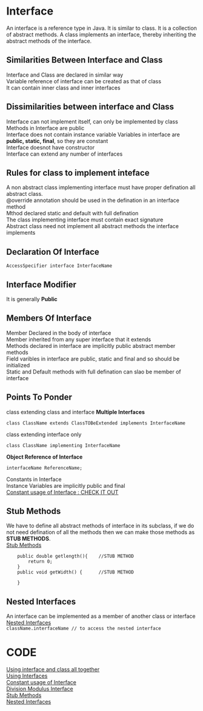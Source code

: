 # Interface
An interface is a reference type in Java. It is similar to class. It is a collection of abstract methods. A class implements an interface, thereby inheriting the abstract methods of the interface.

## Similarities Between Interface and Class
Interface and Class are declared in similar way<br>
Variable reference of interface can be created as that of class<br>
It can contain inner class and inner interfaces<br>

## Dissimilarities between interface and Class
Interface can not implement itself, can only be implemented by class<br>
Methods in Interface are public<br>
Interface does not contain instance variable
Variables in interface are **public, static, final**, so they are constant<br>
Interface doesnot have constructor<br>
Interface can extend any number of interfaces<br>

## Rules for class to implement inteface
A non abstract class implementing interface must have proper defination all abstract class.<br>
@override annotation should be used in the defination in an interface method<br>
Mthod declared static and default with full defination<br>
The class implementing interface must contain exact signature<br>
Abstract class need not implement all abstract methods the interface implements

## Declaration Of Interface
```
AccessSpecifier interface InterfaceName
```

## Interface Modifier
It is generally **Public**

## Members Of Interface
Member Declared in the body of interface<br>
Member inherited from any super interface that it extends<br>
Methods declared in interface are implicitly public abstract member methods<br>
Field varibles in interface are public, static and final and so should be initialized<br>
Static and Default methods with full defination can slao be member of interface<br>

## Points To Ponder
class extending class and interface **Multiple Interfaces**<br>
```
class ClassName extends ClassTOBeExtended implements InterfaceName
```
class extending interface only<br>
```
class ClassName implementing InterfaceName
```
**Object Reference of Interface**<br>
```
interfaceName ReferenceName;
```
Constants in Interface <br>
Instance Variables are implicitly public and final <br>
[Constant usage of Interface : CHECK IT OUT](https://github.com/Nehasingh1300/Java/blob/master/ConstantINTERFACE.java)<br>

## Stub Methods
We have to  define all abstract methods of interface in its subclass, if we do not need defination of all the methods then we can make those methods as **STUB METHODS**.<br>
[Stub Methods](https://github.com/Nehasingh1300/Java/blob/master/StubMethods.java)<br>
```
	public double getlength(){    //STUB METHOD 
		return 0;
	}
	public void getWidth() {      //STUB METHOD
		
	}
```

## Nested Interfaces
An interface can be implemented as a member of another class or interface<br>
[Nested Interfaces](https://github.com/Nehasingh1300/Java/blob/master/NestedInterface.java)<br>
``
className.interfaceName // to access the nested interface
``

# CODE
[Using interface and class all together](https://github.com/Nehasingh1300/Java/blob/master/InterfacingCode.java)<br>
[Using Interfaces](https://github.com/Nehasingh1300/Java/blob/master/MYClass.java)<br>
[Constant usage of Interface](https://github.com/Nehasingh1300/Java/blob/master/ConstantINTERFACE.java)<br>
[Division Modulus Interface](https://github.com/Nehasingh1300/Java/blob/master/DivModInterface.java)
<br>[Stub Methods](https://github.com/Nehasingh1300/Java/blob/master/StubMethods.java)<br>
[Nested Interfaces](https://github.com/Nehasingh1300/Java/blob/master/NestedInterface.java)<br>
